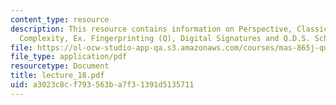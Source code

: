 ```yaml
---
content_type: resource
description: This resource contains information on Perspective, Classical Communication
  Complexity, Ex. Fingerprinting (Q), Digital Signatures and Q.D.S. Scheme.
file: https://ol-ocw-studio-app-qa.s3.amazonaws.com/courses/mas-865j-quantum-information-science-spring-2006/a3023c8cf793563ba7f31391d5135711_lecture_18.pdf
file_type: application/pdf
resourcetype: Document
title: lecture_18.pdf
uid: a3023c8c-f793-563b-a7f3-1391d5135711
---
```

